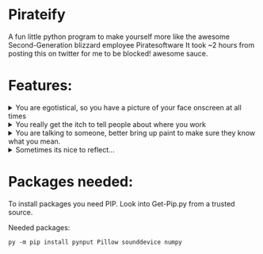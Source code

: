 # Pirateify
A fun little python program to make yourself more like the awesome Second-Generation blizzard employee Piratesoftware
It took ~2 hours from posting this on twitter for me to be blocked! awesome sauce.
# Features:

<details> 
  <summary>You are egotistical, so you have a picture of your face onscreen at all times</summary>
  <p>Creates a "DVD" style bouncing photo of Thor</p>
</details>

<details> 
  <summary>You really get the itch to tell people about where you work</summary>
  <p>There is a 1 in 5 chance to type out a Piratesoftware Quote every minute</p>
</details>

<details> 
  <summary>You are talking to someone, better bring up paint to make sure they know what you mean.</summary>
  <p>If the main windows microphone is detected having significant noise for more than 5 seconds (1 second grace period), it has a 30% chance to bring up paint with a 3 minute cooldown period.</p>
</details>

<details> 
  <summary>Sometimes its nice to reflect...</summary>
  <p>At a random time between 15s and 10m you have a chance to: Open Battle Eye, Visit Blizzard's website, Open paint, open heartbound.</p>
</details>


# Packages needed:

To install packages you need PIP. Look into Get-Pip.py from a trusted source.

Needed packages:

```py -m pip install pynput Pillow sounddevice numpy```
